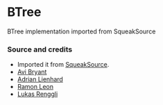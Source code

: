 # BTree
BTree implementation imported from SqueakSource

### Source and credits
- Imported it from [SqueakSource](http://www.squeaksource.com/BTree/).
- [Avi Bryant](https://twitter.com/avibryant)
- [Adrian Lienhard](https://twitter.com/adrianlienhard)
- [Ramon Leon](https://twitter.com/ramon_leon)
- [Lukas Renggli](https://twitter.com/renggli)

